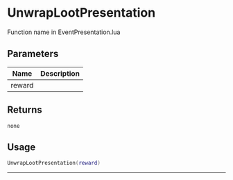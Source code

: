 # UnwrapLootPresentation

Function name in EventPresentation.lua

## Parameters

| Name   | Description |
| ------ | ----------- |
| reward |             |

## Returns

`none`

## Usage

```lua
UnwrapLootPresentation(reward)
```

---
